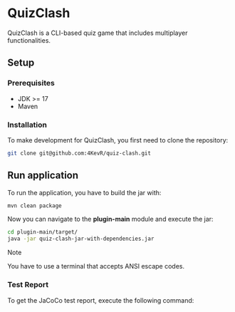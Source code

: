 # QuizClash

QuizClash is a CLI-based quiz game that includes multiplayer functionalities.

## Setup

### Prerequisites
- JDK >= 17
- Maven

### Installation

To make development for QuizClash, you first need to clone the repository:

```bash
git clone git@github.com:4KevR/quiz-clash.git
```

## Run application

To run the application, you have to build the jar with:

```bash
mvn clean package
```

Now you can navigate to the **plugin-main** module and execute the jar:

```bash
cd plugin-main/target/
java -jar quiz-clash-jar-with-dependencies.jar
```

> [!NOTE]
> You have to use a terminal that accepts ANSI escape codes.

### Test Report

To get the JaCoCo test report, execute the following command:

```bash
mvn jacoco:report
```

It will also be executed when you run `mvn package`.
You will find the reports in each module at **/target/site/jacoco/index.html**.

